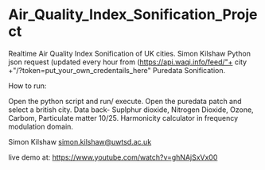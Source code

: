 # Air_Quality_Index_Sonification_Project

Realtime Air Quality Index Sonification of UK cities. Simon Kilshaw
Python json request (updated every hour from (https://api.waqi.info/feed/"+ city +"/?token=put_your_own_credentails_here"
Puredata Sonification.

How to run:

Open the python script and run/ execute. Open the puredata patch and select a british city.
Data back- Suplphur dioxide, Nitrogen Dioxide, Ozone, Carbom, Particulate matter 10/25.
Harmonicity calculator in frequency modulation domain.


Simon Kilshaw
simon.kilshaw@uwtsd.ac.uk

live demo at: https://www.youtube.com/watch?v=ghNAjSxVx00

